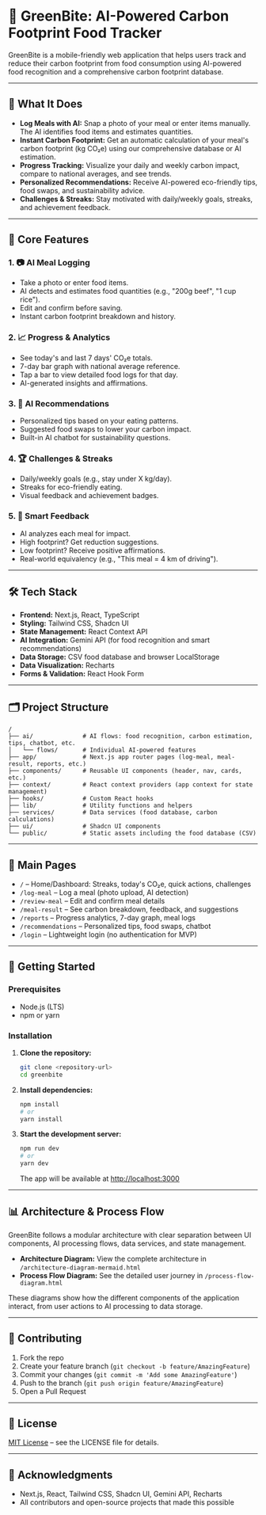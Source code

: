 # 🥗 GreenBite: AI-Powered Carbon Footprint Food Tracker

GreenBite is a mobile-friendly web application that helps users track and reduce their carbon footprint from food consumption using AI-powered food recognition and a comprehensive carbon footprint database.

---

## 🚀 What It Does

- **Log Meals with AI:** Snap a photo of your meal or enter items manually. The AI identifies food items and estimates quantities.
- **Instant Carbon Footprint:** Get an automatic calculation of your meal's carbon footprint (kg CO₂e) using our comprehensive database or AI estimation.
- **Progress Tracking:** Visualize your daily and weekly carbon impact, compare to national averages, and see trends.
- **Personalized Recommendations:** Receive AI-powered eco-friendly tips, food swaps, and sustainability advice.
- **Challenges & Streaks:** Stay motivated with daily/weekly goals, streaks, and achievement feedback.

---

## 🧩 Core Features

### 1. 📷 AI Meal Logging
- Take a photo or enter food items.
- AI detects and estimates food quantities (e.g., "200g beef", "1 cup rice").
- Edit and confirm before saving.
- Instant carbon footprint breakdown and history.

### 2. 📈 Progress & Analytics
- See today's and last 7 days' CO₂e totals.
- 7-day bar graph with national average reference.
- Tap a bar to view detailed food logs for that day.
- AI-generated insights and affirmations.

### 3. 💬 AI Recommendations
- Personalized tips based on your eating patterns.
- Suggested food swaps to lower your carbon impact.
- Built-in AI chatbot for sustainability questions.

### 4. 🏆 Challenges & Streaks
- Daily/weekly goals (e.g., stay under X kg/day).
- Streaks for eco-friendly eating.
- Visual feedback and achievement badges.

### 5. 🌱 Smart Feedback
- AI analyzes each meal for impact.
- High footprint? Get reduction suggestions.
- Low footprint? Receive positive affirmations.
- Real-world equivalency (e.g., "This meal = 4 km of driving").

---

## 🛠️ Tech Stack

- **Frontend:** Next.js, React, TypeScript
- **Styling:** Tailwind CSS, Shadcn UI
- **State Management:** React Context API
- **AI Integration:** Gemini API (for food recognition and smart recommendations)
- **Data Storage:** CSV food database and browser LocalStorage
- **Data Visualization:** Recharts
- **Forms & Validation:** React Hook Form

---

## 🗂️ Project Structure

```
/
├── ai/              # AI flows: food recognition, carbon estimation, tips, chatbot, etc.
│   └── flows/       # Individual AI-powered features
├── app/             # Next.js app router pages (log-meal, meal-result, reports, etc.)
├── components/      # Reusable UI components (header, nav, cards, etc.)
├── context/         # React context providers (app context for state management)
├── hooks/           # Custom React hooks
├── lib/             # Utility functions and helpers
├── services/        # Data services (food database, carbon calculations)
├── ui/              # Shadcn UI components
└── public/          # Static assets including the food database (CSV)
```

---

## 📱 Main Pages

- `/` – Home/Dashboard: Streaks, today's CO₂e, quick actions, challenges
- `/log-meal` – Log a meal (photo upload, AI detection)
- `/review-meal` – Edit and confirm meal details
- `/meal-result` – See carbon breakdown, feedback, and suggestions
- `/reports` – Progress analytics, 7-day graph, meal logs
- `/recommendations` – Personalized tips, food swaps, chatbot
- `/login` – Lightweight login (no authentication for MVP)

---

## 🏁 Getting Started

### Prerequisites
- Node.js (LTS)
- npm or yarn

### Installation

1. **Clone the repository:**
   ```bash
   git clone <repository-url>
   cd greenbite
   ```

2. **Install dependencies:**
   ```bash
   npm install
   # or
   yarn install
   ```

3. **Start the development server:**
   ```bash
   npm run dev
   # or
   yarn dev
   ```
   The app will be available at [http://localhost:3000](http://localhost:3000)

---

## 📊 Architecture & Process Flow

GreenBite follows a modular architecture with clear separation between UI components, AI processing flows, data services, and state management.

- **Architecture Diagram:** View the complete architecture in `/architecture-diagram-mermaid.html`
- **Process Flow Diagram:** See the detailed user journey in `/process-flow-diagram.html`

These diagrams show how the different components of the application interact, from user actions to AI processing to data storage.

---

## 🤝 Contributing

1. Fork the repo
2. Create your feature branch (`git checkout -b feature/AmazingFeature`)
3. Commit your changes (`git commit -m 'Add some AmazingFeature'`)
4. Push to the branch (`git push origin feature/AmazingFeature`)
5. Open a Pull Request

---

## 📝 License

[MIT License](LICENSE) – see the LICENSE file for details.

---

## 🙏 Acknowledgments

- Next.js, React, Tailwind CSS, Shadcn UI, Gemini API, Recharts
- All contributors and open-source projects that made this possible
